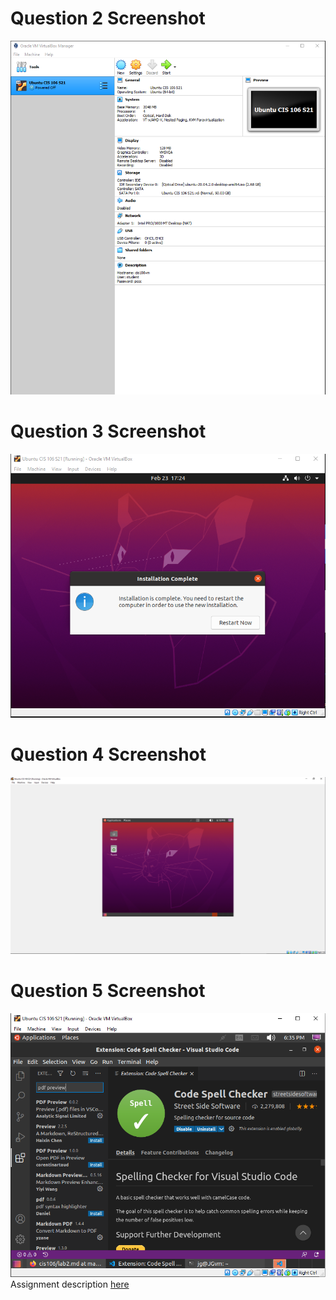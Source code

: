 # Question 2 Screenshot
![Question 2 Answer](../images/Picture1.PNG)
# Question 3 Screenshot
![Question 3 Answer](../images/Picture2.PNG)
# Question 4 Screenshot
![Question 4 Answer](../images/Picture3.PNG)
# Question 5 Screenshot
![Question 5 Answer](../images/Picture4.PNG)
Assignment description [here](https://raw.githubusercontent.com/ra559/cis106/main/labs/lab2.md)